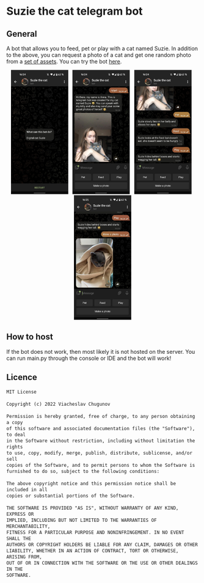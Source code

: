 # Suzie the cat telegram bot

## General
A bot that allows you to feed, pet or play with a cat named Suzie. In addition to the above, you can request a photo of a cat and get one random photo from a [set of assets](https://github.com/viacheslav-chugunov/suzie-the-cat-bot/tree/main/assets/cat). You can try the bot [here](t.me/suziethecatbot).

<p align="center">
  <img src="https://github.com/viacheslav-chugunov/suzie-the-cat-bot/blob/main/images/preview_1.png" width="150" >
  <b>&nbsp</b>
  <img src="https://github.com/viacheslav-chugunov/suzie-the-cat-bot/blob/main/images/preview_2.png" width="150" >
  <b>&nbsp</b>
  <img src="https://github.com/viacheslav-chugunov/suzie-the-cat-bot/blob/main/images/preview_3.png" width="150" >
  <b>&nbsp</b>
  <img src="https://github.com/viacheslav-chugunov/suzie-the-cat-bot/blob/main/images/preview_4.png" width="150" >
</p>

## How to host
If the bot does not work, then most likely it is not hosted on the server. You can run main.py through the console or IDE and the bot will work!

## Licence
```
MIT License

Copyright (c) 2022 Viacheslav Chugunov

Permission is hereby granted, free of charge, to any person obtaining a copy
of this software and associated documentation files (the "Software"), to deal
in the Software without restriction, including without limitation the rights
to use, copy, modify, merge, publish, distribute, sublicense, and/or sell
copies of the Software, and to permit persons to whom the Software is
furnished to do so, subject to the following conditions:

The above copyright notice and this permission notice shall be included in all
copies or substantial portions of the Software.

THE SOFTWARE IS PROVIDED "AS IS", WITHOUT WARRANTY OF ANY KIND, EXPRESS OR
IMPLIED, INCLUDING BUT NOT LIMITED TO THE WARRANTIES OF MERCHANTABILITY,
FITNESS FOR A PARTICULAR PURPOSE AND NONINFRINGEMENT. IN NO EVENT SHALL THE
AUTHORS OR COPYRIGHT HOLDERS BE LIABLE FOR ANY CLAIM, DAMAGES OR OTHER
LIABILITY, WHETHER IN AN ACTION OF CONTRACT, TORT OR OTHERWISE, ARISING FROM,
OUT OF OR IN CONNECTION WITH THE SOFTWARE OR THE USE OR OTHER DEALINGS IN THE
SOFTWARE.
```
